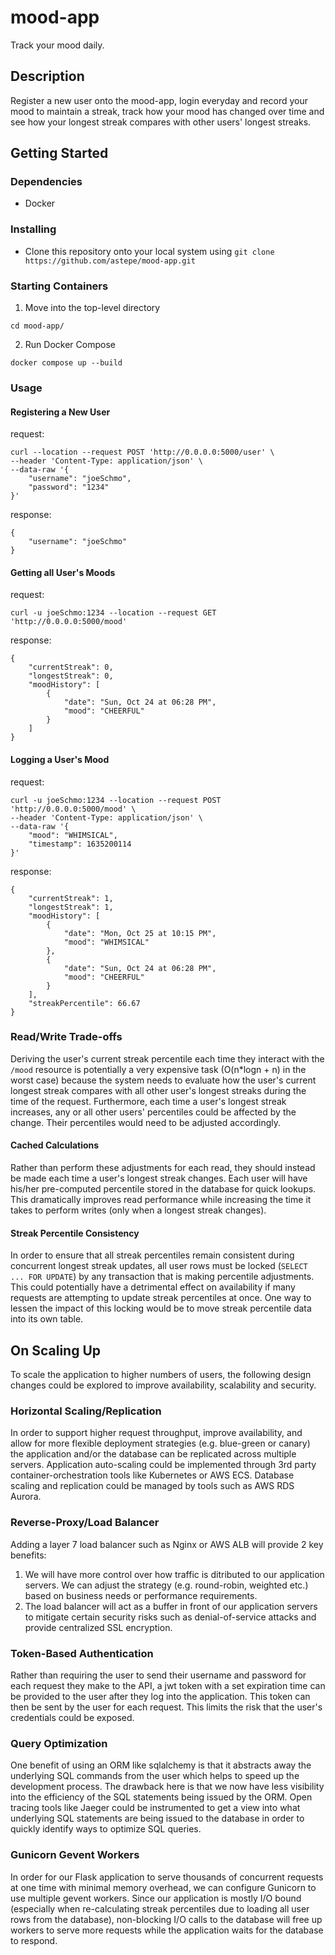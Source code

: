 # mood-app

Track your mood daily.

## Description

Register a new user onto the mood-app, login everyday and record your mood to maintain a streak, track how your mood has changed over time and see how your longest streak compares with other users' longest streaks.

## Getting Started

### Dependencies

* Docker

### Installing

* Clone this repository onto your local system using `git clone https://github.com/astepe/mood-app.git`

### Starting Containers

1. Move into the top-level directory
```
cd mood-app/
```

2. Run Docker Compose
```
docker compose up --build
```

### Usage
#### Registering a New User
request:
```
curl --location --request POST 'http://0.0.0.0:5000/user' \
--header 'Content-Type: application/json' \
--data-raw '{
    "username": "joeSchmo",
    "password": "1234"
}'
```
response:
```
{
    "username": "joeSchmo"
}
```
#### Getting all User's Moods
request:
```
curl -u joeSchmo:1234 --location --request GET 'http://0.0.0.0:5000/mood'
```
response:
```
{
    "currentStreak": 0,
    "longestStreak": 0,
    "moodHistory": [
        {
            "date": "Sun, Oct 24 at 06:28 PM",
            "mood": "CHEERFUL"
        }
    ]
}
```
#### Logging a User's Mood
request:
```
curl -u joeSchmo:1234 --location --request POST 'http://0.0.0.0:5000/mood' \
--header 'Content-Type: application/json' \
--data-raw '{
    "mood": "WHIMSICAL",
    "timestamp": 1635200114
}'
```
response:
```
{
    "currentStreak": 1,
    "longestStreak": 1,
    "moodHistory": [
        {
            "date": "Mon, Oct 25 at 10:15 PM",
            "mood": "WHIMSICAL"
        },
        {
            "date": "Sun, Oct 24 at 06:28 PM",
            "mood": "CHEERFUL"
        }
    ],
    "streakPercentile": 66.67
}
```
### Read/Write Trade-offs
Deriving the user's current streak percentile each time they interact with the `/mood` resource is potentially a very expensive task (O(n*logn + n) in the worst case) because the system needs to evaluate how the user's current longest streak compares with all other user's longest streaks during the time of the request. Furthermore, each time a user's longest streak increases, any or all other users' percentiles could be affected by the change. Their percentiles would need to be adjusted accordingly.

#### Cached Calculations
Rather than perform these adjustments for each read, they should instead be made each time a user's longest streak changes. Each user will have his/her pre-computed percentile stored in the database for quick lookups. This dramatically improves read performance while increasing the time it takes to perform writes (only when a longest streak changes).

#### Streak Percentile Consistency
In order to ensure that all streak percentiles remain consistent during concurrent longest streak updates, all user rows must be locked (`SELECT ... FOR UPDATE`) by any transaction that is making percentile adjustments. This could potentially have a detrimental effect on availability if many requests are attempting to update streak percentiles at once. One way to lessen the impact of this locking would be to move streak percentile data into its own table.

## On Scaling Up
To scale the application to higher numbers of users, the following design changes could be explored to improve availability, scalability and security.
### Horizontal Scaling/Replication
In order to support higher request throughput, improve availability, and allow for more flexible deployment strategies (e.g. blue-green or canary) the application and/or the database can be replicated across multiple servers. Application auto-scaling could be implemented through 3rd party container-orchestration tools like Kubernetes or AWS ECS. Database scaling and replication could be managed by tools such as AWS RDS Aurora.
### Reverse-Proxy/Load Balancer
Adding a layer 7 load balancer such as Nginx or AWS ALB will provide 2 key benefits:
1. We will have more control over how traffic is ditributed to our application servers. We can adjust the strategy (e.g. round-robin, weighted etc.) based on business needs or performance requirements.
2. The load balancer will act as a buffer in front of our application servers to mitigate certain security risks such as denial-of-service attacks and provide centralized SSL encryption.
### Token-Based Authentication
Rather than requiring the user to send their username and password for each request they make to the API, a jwt token with a set expiration time can be provided to the user after they log into the application. This token can then be sent by the user for each request. This limits the risk that the user's credentials could be exposed. 
### Query Optimization
One benefit of using an ORM like sqlalchemy is that it abstracts away the underlying SQL commands from the user which helps to speed up the development process. The drawback here is that we now have less visibility into the efficiency of the SQL statements being issued by the ORM. Open tracing tools like Jaeger could be instrumented to get a view into what underlying SQL statements are being issued to the database in order to quickly identify ways to optimize SQL queries.
### Gunicorn Gevent Workers
In order for our Flask application to serve thousands of concurrent requests at one time with minimal memory overhead, we can configure Gunicorn to use multiple gevent workers. Since our application is mostly I/O bound (especially when re-calculating streak percentiles due to loading all user rows from the database), non-blocking I/O calls to the database will free up workers to serve more requests while the application waits for the database to respond.
